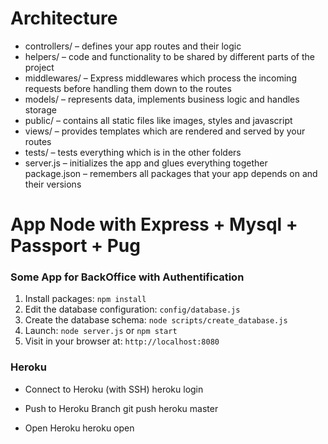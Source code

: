 # Architecture

* controllers/ – defines your app routes and their logic
* helpers/ – code and functionality to be shared by different parts of the project
* middlewares/ – Express middlewares which process the incoming requests before handling them down to the routes
* models/ – represents data, implements business logic and handles storage
* public/ – contains all static files like images, styles and javascript
* views/ – provides templates which are rendered and served by your routes
* tests/ – tests everything which is in the other folders
* server.js – initializes the app and glues everything together
package.json – remembers all packages that your app depends on and their versions


# App Node with Express + Mysql + Passport + Pug  

### Some App for BackOffice with Authentification

1. Install packages: `npm install`
2. Edit the database configuration: `config/database.js`
3. Create the database schema: `node scripts/create_database.js`
4. Launch: `node server.js` or `npm start`
5. Visit in your browser at: `http://localhost:8080`


### Heroku

* Connect to Heroku (with SSH)
   heroku login

* Push to Heroku Branch
	git push heroku master
	
* Open Heroku
	 heroku open 